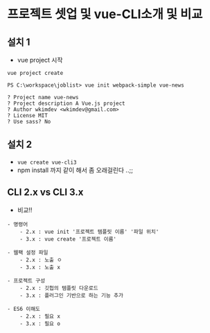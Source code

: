 # 프로젝트 셋업 및 vue-CLI소개 및 비교 

## 설치 1 
- vue project 시작
  
```
vue project create

PS C:\workspace\joblist> vue init webpack-simple vue-news

? Project name vue-news
? Project description A Vue.js project
? Author wkimdev <wkimdev@gmail.com>
? License MIT
? Use sass? No
```
  

## 설치 2 
- `vue create vue-cli3`
- npm install 까지 같이 해서 좀 오래걸린다 ..;; 

## CLI 2.x vs CLI 3.x 
- 비교!!
  
```
- 명령어
    - 2.x : vue init '프로젝트 템플릿 이름' '파일 위치'
    - 3.x : vue create '프로젝트 이름'

- 웹팩 설정 파일
    - 2.x : 노출 ㅇ
    - 3.x : 노출 x

- 프로젝트 구성
    - 2.x : 깃헙의 템플릿 다운로드 
    - 3.x : 플러그인 기반으로 하는 기능 추가 

- ES6 이해도 
    - 2.x : 필요 x
    - 3.x : 필요 o
```

